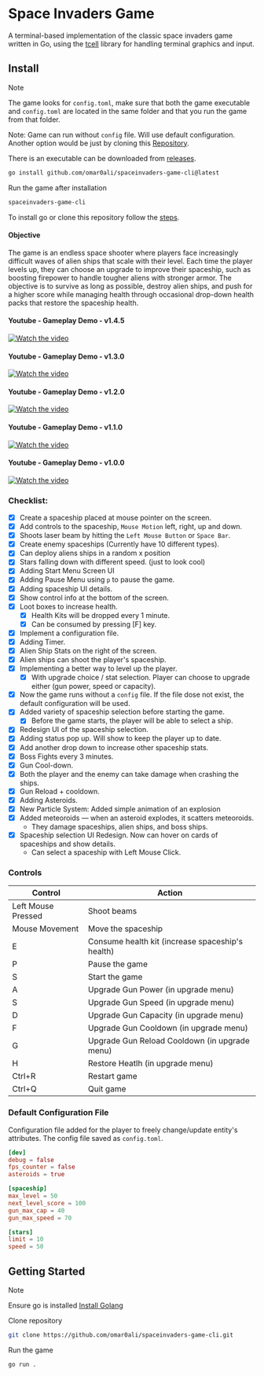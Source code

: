 # Space Invaders Game
A terminal-based implementation of the classic space invaders game written in Go, using the [tcell](https://github.com/gdamore/tcell) library for handling terminal graphics and input.

## Install

> [!NOTE]
> The game looks for `config.toml`, make sure that both the game executable and `config.toml` are located in the same folder and that you run the game from that folder. 
>
> Note: Game can run without `config` file. Will use default configuration.
> Another option would be just by cloning this [Repository](#getting-started).
>
> There is an executable can be downloaded from [releases](https://github.com/omar0ali/spaceinvaders-game-cli/releases).

```bash
go install github.com/omar0ali/spaceinvaders-game-cli@latest
```

Run the game after installation

```bash
spaceinvaders-game-cli
```

To install go or clone this repository follow the [steps](#getting-started).

#### Objective
The game is an endless space shooter where players face increasingly difficult waves of alien ships that scale with their level. Each time the player levels up, they can choose an upgrade to improve their spaceship, such as boosting firepower to handle tougher aliens with stronger armor. The objective is to survive as long as possible, destroy alien ships, and push for a higher score while managing health through occasional drop-down health packs that restore the spaceship health.

#### Youtube - Gameplay Demo - v1.4.5
[![Watch the video](https://img.youtube.com/vi/bGpVdy3bS5w/0.jpg)](https://www.youtube.com/watch?v=bGpVdy3bS5w)

#### Youtube - Gameplay Demo - v1.3.0
[![Watch the video](https://img.youtube.com/vi/6RS4EPAq_ag/0.jpg)](https://www.youtube.com/watch?v=6RS4EPAq_ag)

#### Youtube - Gameplay Demo - v1.2.0
[![Watch the video](https://img.youtube.com/vi/23ziir_IJDY/0.jpg)](https://www.youtube.com/watch?v=23ziir_IJDY)

#### Youtube - Gameplay Demo - v1.1.0
[![Watch the video](https://img.youtube.com/vi/2flPiJvl4vU/0.jpg)](https://www.youtube.com/watch?v=2flPiJvl4vU)

#### Youtube - Gameplay Demo - v1.0.0
[![Watch the video](https://img.youtube.com/vi/DSeU1Lnglsg/0.jpg)](https://www.youtube.com/watch?v=DSeU1Lnglsg)

### Checklist:
- [X] Create a spaceship placed at mouse pointer on the screen.
- [X] Add controls to the spaceship, `Mouse Motion` left, right, up and down. 
- [X] Shoots laser beam by hitting the `Left Mouse Button` or `Space Bar`.
- [X] Create enemy spaceships (Currently have 10 different types).
- [X] Can deploy aliens ships in a random x position
- [X] Stars falling down with different speed. (just to look cool)
- [X] Adding Start Menu Screen UI
- [X] Adding Pause Menu using `p` to pause the game.
- [X] Adding spaceship UI details.
- [X] Show control info at the bottom of the screen.
- [X] Loot boxes to increase health.
    - [X] Health Kits will be dropped every 1 minute.
    - [X] Can be consumed by pressing [F] key.
- [X] Implement a configuration file.
- [X] Adding Timer.
- [X] Alien Ship Stats on the right of the screen.
- [X] Alien ships can shoot the player's spaceship.
- [X] Implementing a better way to level up the player.
    - [X] With upgrade choice /  stat selection. Player can choose to upgrade either (gun power, speed or capacity).
- [X] Now the game runs without a `config` file. If the file dose not exist, the default configuration will be used.
- [X] Added variety of spaceship selection before starting the game. 
    - [X] Before the game starts, the player will be able to select a ship.
- [X] Redesign UI of the spaceship selection.
- [X] Adding status pop up. Will show to keep the player up to date.
- [X] Add another drop down to increase other spaceship stats. 
- [X] Boss Fights every 3 minutes.
- [X] Gun Cool-down.
- [X] Both the player and the enemy can take damage when crashing the ships.
- [X] Gun Reload + cooldown.
- [X] Adding Asteroids.
- [X] New Particle System: Added simple animation of an explosion
- [X] Added meteoroids — when an asteroid explodes, it scatters meteoroids.
    - They damage spaceships, alien ships, and boss ships.
- [X] Spaceship selection UI Redesign. Now can hover on cards of spaceships and show details.
    - Can select a spaceship with Left Mouse Click.

### Controls

| Control            | Action                                |
|--------------------|---------------------------------------|
| Left Mouse Pressed | Shoot beams                           |
| Mouse Movement     | Move the spaceship                    |
| E                  | Consume health kit (increase spaceship's health) |
| P                  | Pause the game                        |
| S                  | Start the game                        |
| A                  | Upgrade Gun Power  (in upgrade menu)  |
| S                  | Upgrade Gun Speed    (in upgrade menu)|
| D                  | Upgrade Gun Capacity   (in upgrade menu) |
| F                  | Upgrade Gun Cooldown    (in upgrade menu) |
| G                  | Upgrade Gun Reload Cooldown    (in upgrade menu)|
| H                  | Restore Heatlh    (in upgrade menu)   |
| Ctrl+R             | Restart game                          |
| Ctrl+Q             | Quit game                             |

### Default Configuration File
Configuration file added for the player to freely change/update entity's attributes. The config file saved as `config.toml`.

```toml
[dev]
debug = false
fps_counter = false
asteroids = true

[spaceship]
max_level = 50
next_level_score = 100
gun_max_cap = 40
gun_max_speed = 70

[stars] 
limit = 10
speed = 50
```

## Getting Started

> [!NOTE]
> Ensure go is installed [Install Golang](https://go.dev/doc/install)

Clone repository

```bash
git clone https://github.com/omar0ali/spaceinvaders-game-cli.git
```

Run the game

```bash
go run .
```
